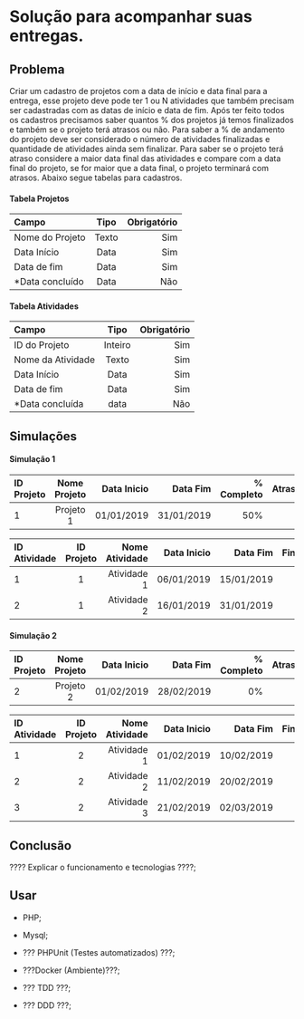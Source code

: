 # Solução para acompanhar suas entregas.

## Problema

Criar um cadastro de projetos com a data de início e data final para a entrega, esse projeto deve pode ter 1 ou N atividades que também precisam ser cadastradas com as datas de início e data de fim. Após ter feito todos os cadastros precisamos saber quantos % dos projetos já temos finalizados e também se o projeto terá atrasos ou não. Para saber a % de andamento do projeto deve ser considerado o número de atividades finalizadas e quantidade de atividades ainda sem finalizar. Para saber se o projeto terá atraso considere a maior data final das atividades e compare com a data final do projeto, se for maior que a data final, o projeto terminará com atrasos. Abaixo segue tabelas para cadastros.

#### Tabela Projetos
| Campo           | Tipo    | Obrigatório  |
| :-------------- | :-----: | -----------: |
| Nome do Projeto | Texto   | Sim          |
| Data Início     | Data    | Sim          |
| Data de fim     | Data    | Sim          |
| *Data concluído | Data    | Não          |

#### Tabela Atividades
| Campo             | Tipo    | Obrigatório  |
| :--------------   | :-----: | -----------: |
| ID do Projeto     | Inteiro | Sim          |
| Nome da Atividade | Texto   | Sim          |
| Data Início       | Data    | Sim          |
| Data de fim       | Data    | Sim          |
| *Data concluída   | data    | Não          |

## Simulações

#### Simulação 1

| ID Projeto | Nome Projeto | Data Inicio | Data Fim   | % Completo | Atrasado |
| :--------- | :----------: | ----------: | ---------: | ---------: | -------: |
| 1          | Projeto 1    | 01/01/2019  | 31/01/2019 | 50%        | Não      |

| ID Atividade | ID Projeto | Nome Atividade | Data Inicio | Data Fim   | Finalizada? |
| :---------- | :---------: | -------------: | ----------: | ---------: | ----------: |
| 1          | 1            | Atividade 1    | 06/01/2019  | 15/01/2019 | Sim         |
| 2          | 1            | Atividade 2    | 16/01/2019  | 31/01/2019 | Não         |

#### Simulação 2

| ID Projeto | Nome Projeto | Data Inicio | Data Fim   | % Completo | Atrasado |
| :--------- | :----------: | ----------: | ---------: | ---------: | -------: |
| 2          | Projeto 2    | 01/02/2019  | 28/02/2019 | 0%         | Sim      |

| ID Atividade | ID Projeto | Nome Atividade | Data Inicio | Data Fim   | Finalizada? |
| :---------- | :---------: | -------------: | ----------: | ---------: | ----------: |
| 1          | 2            | Atividade 1    | 01/02/2019  | 10/02/2019 | Não         |
| 2          | 2            | Atividade 2    | 11/02/2019  | 20/02/2019 | Não         |
| 3          | 2            | Atividade 3    | 21/02/2019  | 02/03/2019 | Não         |

## Conclusão
???? Explicar o funcionamento e tecnologias ????;

## Usar
* PHP;
* Mysql;

* ??? PHPUnit (Testes automatizados) ???;
* ???Docker (Ambiente)???;

* ??? TDD ???;
* ??? DDD ???;